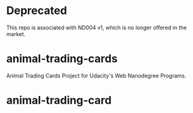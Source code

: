 # Deprecated
This repo is associated with ND004 v1, which is no longer offered in the market. 

# animal-trading-cards
Animal Trading Cards Project for Udacity's Web Nanodegree Programs.


# animal-trading-card
